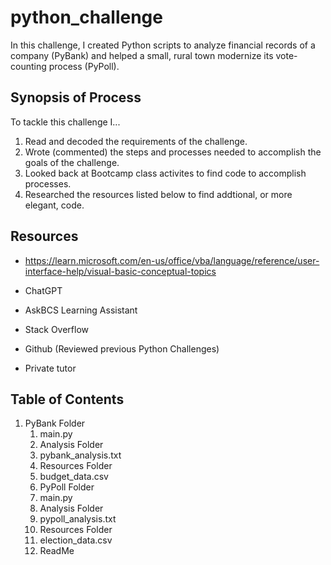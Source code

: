 # python_challenge

In this challenge, I created Python scripts to analyze financial records of a company (PyBank) and helped a small, rural town modernize its vote-counting process (PyPoll).


## Synopsis of Process

To tackle this challenge I...

1. Read and decoded the requirements of the challenge.
2. Wrote (commented) the steps and processes needed to accomplish the goals of the challenge.
3. Looked back at Bootcamp class activites to find code to accomplish processes.
4. Researched the resources listed below to find addtional, or more elegant, code.
   



## Resources


+ https://learn.microsoft.com/en-us/office/vba/language/reference/user-interface-help/visual-basic-conceptual-topics   

+ ChatGPT
   
+ AskBCS Learning Assistant
   
+ Stack Overflow
   
+ Github (Reviewed previous Python Challenges)

+ Private tutor




## Table of Contents
<ol>
 <li>PyBank Folder                      
 <ol><li>main.py 
 <li>Analysis Folder
 <li>pybank_analysis.txt
 <li>Resources Folder 
 <li>budget_data.csv
 <li>PyPoll Folder
 <li>main.py
 <li>Analysis Folder
 <li>pypoll_analysis.txt
 <li>Resources Folder
 <li>election_data.csv
 <li>ReadMe
